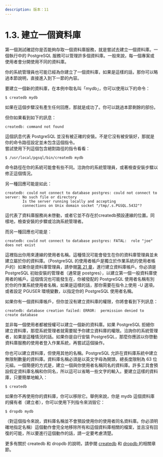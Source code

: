 ```yaml
---
description: 版本：11
---
```


# 1.3. 建立一個資料庫

第一個測試確認你是否能夠存取一個資料庫服務，就是嘗試去建立一個資料庫。一個執行中的 PostgreSQL 服務可以管理許多個資料庫。一般來說，每一個專案或使用者會分開使用不同的資料庫。

你的系統管理員也可能已經為你建立了一個資料庫，如果是這樣的話，那你可以略過本節說明，直接進入到下一節的內容。

要建立一個新的資料庫，在本例中取名叫「mydb」，你可以使用以下的命令：

```text
$ createdb mydb
```

如果在這個步驟沒有產生任何回應，那就是成功了。你可以跳過本節剩餘的部份。

但你如果看到如下的訊息：

```text
createdb: command not found
```

這個訊息代表 PostgreSQL 並沒有被正確的安裝。不是它沒有被安裝好，那就是你的命令路徑設定並未包含這個指令。  
嘗試使用下列這個包含絕對路徑的指令看看：

```text
$ /usr/local/pgsql/bin/createdb mydb
```

命令路徑在你的系統可能會有些不同。洽詢你的系統管理員，或著檢查安裝步驟以修正這個情況。

另一種回應可能是如此：

```text
createdb: could not connect to database postgres: could not connect to server: No such file or directory
        Is the server running locally and accepting
        connections on Unix domain socket "/tmp/.s.PGSQL.5432"?
```

這代表了資料庫服務尚未啓動，或者它並不存在於createdb預設連線的位置。同樣地，檢查安裝的步驟或洽詢系統管理者。

而另一種回應也可能是：

```text
createdb: could not connect to database postgres: FATAL:  role "joe" does not exist
```

這裡指出你用來連線的使用者名稱。這種情況可能會發生在你的資料庫管理員並未建立屬於你的資料庫。（PostgreSQL 的使用者帳戶是獨立於作業系統的使用者帳戶的）如果你是資料庫管理員，請參閱[第 21 章](https://github.com/pgsql-tw/documents/tree/a096b206440e1ac8cdee57e1ae7a74730f0ee146/iii-server-administration/database-roles.md)，進行建立資料庫帳戶。你必須是 PostgreSQL 初始安裝的管理者（通常是 postgres），以建立第一個一般資料庫使用者的帳戶。這個情況也可能發生在，你被發配的 PostgreSQL 使用者名稱有別於你的作業系統使用者名稱，如果是這樣的話，那你需要在指令上使用 -U 選項，或者設定 PGUSER 環境變數，以指定你的 PostgreSQL 使用者名稱。

如果你有一個資料庫帳戶，但你並沒有建立資料庫的權限，你將會看到下列訊息：

```text
createdb: database creation failed: ERROR:  permission denied to create database
```

並非每一個使用者都被授權可以建立一個新的資料庫。如果 PostgreSQL 拒絕你建立資料庫，那麼系統管理者就需要賦予你建立資料庫的權限。洽詢你的系統管理者，如果是這種情況的話。如果你是自行安裝 PostgreSQL，那麼你應該以你啓動資料庫服務的使用者登入作業系統，再嘗試這個操作。

你也可以建立資料庫，但使用其他的名稱。PostgreSQL 允許在資料庫系統中建立無限制數量的資料庫。資料庫名稱必須是以英文字母為開頭，總長度限制為 63 位元組。一個簡便的方式是，建立一個與你使用者名稱同名的資料庫。許多工具會預設假定資料庫名稱和你同名，所以這可以省略一些文字的輸入。要建立這樣的資料庫，只要簡單地輸入：

```text
$ createdb
```

如果你不再使用你的資料庫，你可以移除它。舉例來說，你是 mydb 這個資料庫的擁有者（建立者），你可以使用下列指令來消毁它：

```text
$ dropdb mydb
```

（對這個指令來說，資料庫名稱並不會預設使用你的使用者同名資料庫。你必須明確地指定名稱）這個動作會完全地移除所有和這個資料庫相關的檔案，並且沒有回復的可能，所以要進行這個動作的話，請一定要考慮清楚。

更多有關於 createdb 和 dropdb 的說明，請參閱 [createdb](../../reference/client-applications/createdb.md) 和 [dropdb ](../../reference/client-applications/dropdb.md)的相關章節。

